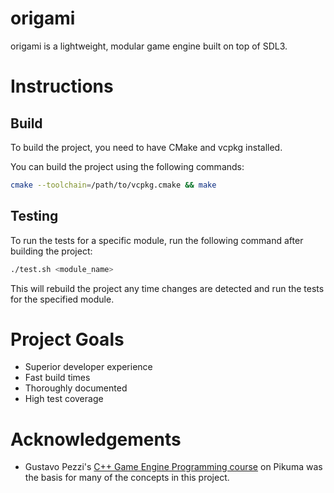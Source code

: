 # origami
origami is a lightweight, modular game engine built on top of SDL3.

# Instructions

## Build
To build the project, you need to have CMake and vcpkg installed.

You can build the project using the following commands:

```bash
cmake --toolchain=/path/to/vcpkg.cmake && make
```

## Testing
To run the tests for a specific module, run the following command after building the project:

```bash
./test.sh <module_name>
```

This will rebuild the project any time changes are detected and run the tests for the specified module.

# Project Goals
* Superior developer experience
* Fast build times
* Thoroughly documented
* High test coverage

# Acknowledgements
* Gustavo Pezzi's [C++ Game Engine Programming course](https://pikuma.com/courses/cpp-2d-game-engine-development) on Pikuma was the basis for many of the concepts in this project.
